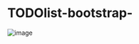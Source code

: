 # TODOlist-bootstrap-

![image](https://user-images.githubusercontent.com/95387589/156383607-c9d53b63-689e-432d-88e1-cad685ca5f92.png)
